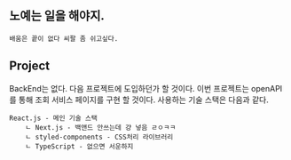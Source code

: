 ## 노예는 일을 해야지.

```
배움은 끝이 없다 씨팔 좀 쉬고싶다.
```

## Project

BackEnd는 없다. 다음 프로젝트에 도입하던가 할 것이다.
이번 프로젝트는 openAPI를 통해 조회 서비스 페이지를 구현 할 것이다.
사용하는 기술 스택은 다음과 같다.

```
React.js - 메인 기술 스택
    ㄴ Next.js - 백앤드 안쓰는데 걍 넣음 ㄹㅇㅋㅋ
    ㄴ styled-components - CSS처리 라이브러리
    ㄴ TypeScript - 없으면 서운하지
```
